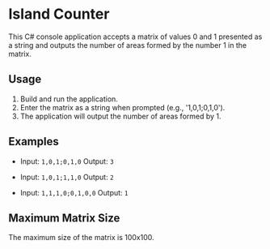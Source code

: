 # Island Counter

This C# console application accepts a matrix of values 0 and 1 presented as a string and outputs the number of areas formed by the number 1 in the matrix.

## Usage

1. Build and run the application.
2. Enter the matrix as a string when prompted (e.g., '1,0,1;0,1,0').
3. The application will output the number of areas formed by 1.

## Examples

- Input: `1,0,1;0,1,0`
  Output: `3`

- Input: `1,0,1;1,1,0`
  Output: `2`

- Input: `1,1,1,0;0,1,0,0`
  Output: `1`

## Maximum Matrix Size

The maximum size of the matrix is 100x100.